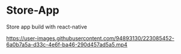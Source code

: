 # Store-App

Store app build with react-native

https://user-images.githubusercontent.com/94893130/223085452-6a0b7a5a-d33c-4e6f-ba46-290d457ad5a5.mp4
